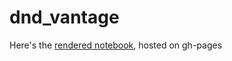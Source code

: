 # dnd_vantage
Here's the [rendered notebook](https://aaronferrucci.github.io/dnd_vantage/),
hosted on gh-pages
